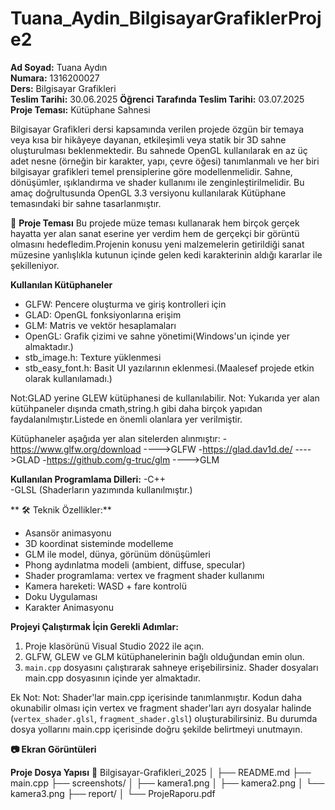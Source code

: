 # Tuana_Aydin_BilgisayarGrafiklerProje2
**Ad Soyad:** Tuana Aydın  
**Numara:** 1316200027  
**Ders:** Bilgisayar Grafikleri  
**Teslim Tarihi:** 30.06.2025
**Öğrenci Tarafında Teslim Tarihi:** 03.07.2025
**Proje Teması:** Kütüphane Sahnesi 

Bilgisayar Grafikleri dersi kapsamında verilen projede özgün bir temaya veya kısa bir hikâyeye dayanan, etkileşimli veya statik bir 3D sahne oluşturulması beklenmektedir. Bu sahnede OpenGL kullanılarak en az üç adet nesne (örneğin bir karakter, yapı, çevre öğesi) tanımlanmalı ve her biri bilgisayar grafikleri temel prensiplerine göre modellenmelidir. Sahne, dönüşümler, ışıklandırma ve shader kullanımı ile zenginleştirilmelidir.
Bu amaç doğrultusunda OpenGL 3.3 versiyonu kullanılarak Kütüphane temasındaki bir sahne tasarlanmıştır.
 
🎯 **Proje Teması**
Bu projede müze teması kullanarak hem birçok gerçek hayatta yer alan sanat eserine yer verdim hem de gerçekçi bir görüntü olmasını hedefledim.Projenin konusu yeni malzemelerin getirildiği sanat müzesine yanlışlıkla kutunun içinde gelen kedi karakterinin aldığı kararlar ile şekilleniyor.

**Kullanılan Kütüphaneler**
- GLFW: Pencere oluşturma ve giriş kontrolleri için
- GLAD: OpenGL fonksiyonlarına erişim
- GLM: Matris ve vektör hesaplamaları
- OpenGL: Grafik çizimi ve sahne yönetimi(Windows'un içinde yer almaktadır.)
- stb_image.h: Texture yüklenmesi
- stb_easy_font.h: Basit UI yazılarının eklenmesi.(Maalesef projede etkin olarak kullanılamadı.) 

Not:GLAD yerine GLEW kütüphanesi de kullanılabilir.
Not: Yukarıda yer alan kütühpaneler dışında cmath,string.h gibi daha birçok yapıdan faydalanılmıştır.Listede en önemli olanlara yer verilmiştir.

Kütüphaneler aşağıda yer alan sitelerden alınmıştır:
-https://www.glfw.org/download   ---->GLFW
-https://glad.dav1d.de/  ---->GLAD
-https://github.com/g-truc/glm  ---->GLM

**Kullanılan Programlama Dilleri:**
-C++  
-GLSL (Shaderların yazımında kullanılmıştır.)


** 🛠️ Teknik Özellikler:**
- Asansör animasyonu
- 3D koordinat sisteminde modelleme
- GLM ile model, dünya, görünüm dönüşümleri
- Phong aydınlatma modeli (ambient, diffuse, specular)
- Shader programlama: vertex ve fragment shader kullanımı
- Kamera hareketi: WASD + fare kontrolü
- Doku Uygulaması
- Karakter Animasyonu

**Projeyi Çalıştırmak İçin Gerekli Adımlar:**
1. Proje klasörünü Visual Studio 2022 ile açın.
2. GLFW, GLEW ve GLM kütüphanelerinin bağlı olduğundan emin olun.
3. `main.cpp` dosyasını çalıştırarak sahneye erişebilirsiniz. Shader dosyaları main.cpp dosyasının içinde yer almaktadır.

Ek Not: Not: Shader'lar main.cpp içerisinde tanımlanmıştır. Kodun daha okunabilir olması için vertex ve fragment shader'ları ayrı dosyalar halinde (`vertex_shader.glsl`, `fragment_shader.glsl`) oluşturabilirsiniz. Bu durumda dosya yollarını main.cpp içerisinde doğru şekilde belirtmeyi unutmayın.

**📷 Ekran Görüntüleri**



**Proje Dosya Yapısı**
📁 Bilgisayar-Grafikleri_2025
│
├── README.md
├── main.cpp
├── screenshots/
│   ├── kamera1.png
│   ├── kamera2.png
│   └── kamera3.png
├── report/
│   └── ProjeRaporu.pdf
